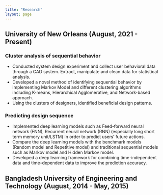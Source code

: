 ```yaml
---
title: "Research"
layout: page
---
```

## University of New Orleans (August, 2021 - Present)

### Cluster analysis of sequential behavior
- Conducted system design experiment and collect user behavioral data through a CAD system. Extract, manipulate and clean data for statistical analysis.
- Developed a novel method of identifying sequential behavior by implementing Markov Model and different clustering algorithms including K-means, Hierarchical Agglomerative, and Network-based approach.
- Using the clusters of designers, identified beneficial design patterns.

### Predicting design sequence
- Implemented deep learning models such as Feed-forward neural network (FNN), Recurrent neural network (RNN) (especially long short term memory unit/LSTM) in order to predict users’ future actions.
- Compare the deep learning models with the benchmark models (Random model and Repetitive model) and traditional sequential models such as Markov model and Hidden Markov model.
- Developed a deep learning framework for combining time-independent data and time-dependent data to improve the prediction accuracy.

## Bangladesh University of Engineering and Technology (August, 2014 - May, 2015)
